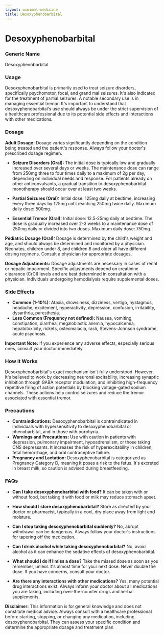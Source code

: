 ```yaml
---
layout: minimal-medicine
title: Desoxyphenobarbital
---
```


# Desoxyphenobarbital
### Generic Name
Desoxyphenobarbital

### Usage
Desoxyphenobarbital is primarily used to treat seizure disorders, specifically psychomotor, focal, and grand mal seizures.  It's also indicated for the treatment of partial seizures.  A notable secondary use is in managing essential tremor.  It's important to understand that desoxyphenobarbital's use should always be under the strict supervision of a healthcare professional due to its potential side effects and interactions with other medications.

### Dosage

**Adult Dosage:**  Dosage varies significantly depending on the condition being treated and the patient's response.  Always follow your doctor's prescribed dosage regimen.

* **Seizure Disorders (Oral):**  The initial dose is typically low and gradually increased over several days or weeks.  The maintenance dose can range from 250mg three to four times daily to a maximum of 2g per day, depending on individual needs and response.  For patients already on other anticonvulsants, a gradual transition to desoxyphenobarbital monotherapy should occur over at least two weeks.

* **Partial Seizures (Oral):** Initial dose: 125mg daily at bedtime, increasing every three days by 125mg until reaching 250mg twice daily.  Maximum daily dose: 500mg.

* **Essential Tremor (Oral):** Initial dose: 12.5-25mg daily at bedtime.  The dose is gradually increased over 2-3 weeks to a maintenance dose of 250mg daily or divided into two doses. Maximum daily dose: 750mg.

**Pediatric Dosage (Oral):** Dosage is determined by the child's weight and age, and should always be determined and monitored by a physician.  Neonates, children under 8, and children 8 and older all have different dosing regimens. Consult a physician for appropriate dosages.

**Dosage Adjustments:** Dosage adjustments are necessary in cases of renal or hepatic impairment.  Specific adjustments depend on creatinine clearance (CrCl) levels and are best determined in consultation with a physician.  Individuals undergoing hemodialysis require supplemental doses.

### Side Effects

* **Common (1-10%):** Ataxia, drowsiness, dizziness, vertigo, nystagmus, headache, excitement, hyperactivity, depression, confusion, irritability, dysarthria, paresthesia.
* **Less Common (Frequency not defined):** Nausea, vomiting, constipation, diarrhea, megaloblastic anemia, hypocalcemia, hepatotoxicity, rickets, osteomalacia, rash, Stevens-Johnson syndrome, acute psychosis.

**Important Note:**  If you experience any adverse effects, especially serious ones, consult your doctor immediately.


### How it Works

Desoxyphenobarbital's exact mechanism isn't fully understood. However, it's believed to work by decreasing neuronal excitability, increasing synaptic inhibition through GABA receptor modulation, and inhibiting high-frequency repetitive firing of action potentials by blocking voltage-gated sodium channels. These actions help control seizures and reduce the tremor associated with essential tremor.

### Precautions

* **Contraindications:**  Desoxyphenobarbital is contraindicated in individuals with hypersensitivity to desoxyphenobarbital or phenobarbital, and in those with porphyria.
* **Warnings and Precautions:** Use with caution in patients with depression, pulmonary impairment, hypoadrenalism, or those taking CNS depressants.  It increases the risk of hyperexcitability in children, fetal hemorrhage, and oral contraceptive failure.
* **Pregnancy and Lactation:** Desoxyphenobarbital is categorized as Pregnancy Category D, meaning it poses a risk to the fetus.  It's excreted in breast milk, so caution is advised during breastfeeding.


### FAQs

* **Can I take desoxyphenobarbital with food?**  It can be taken with or without food, but taking it with food or milk may reduce stomach upset.

* **How should I store desoxyphenobarbital?**  Store as directed by your doctor or pharmacist, typically in a cool, dry place away from light and moisture.

* **Can I stop taking desoxyphenobarbital suddenly?** No, abrupt withdrawal can be dangerous. Always follow your doctor's instructions for tapering off the medication.

* **Can I drink alcohol while taking desoxyphenobarbital?** No, avoid alcohol as it can enhance the sedative effects of desoxyphenobarbital.

* **What should I do if I miss a dose?** Take the missed dose as soon as you remember, unless it's almost time for your next dose. Never double the dose.  If you have concerns, consult your doctor.

* **Are there any interactions with other medications?** Yes, many potential drug interactions exist.  Always inform your doctor about all medications you are taking, including over-the-counter drugs and herbal supplements.


**Disclaimer:** This information is for general knowledge and does not constitute medical advice. Always consult with a healthcare professional before starting, stopping, or changing any medication, including desoxyphenobarbital.  They can assess your specific condition and determine the appropriate dosage and treatment plan.
